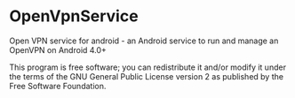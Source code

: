 OpenVpnService
==============

Open VPN service for android - an Android service to run and manage an OpenVPN on Android 4.0+

This program is free software;
you can redistribute it and/or modify
it under the terms of the GNU General Public License version 2
as published by the Free Software Foundation.